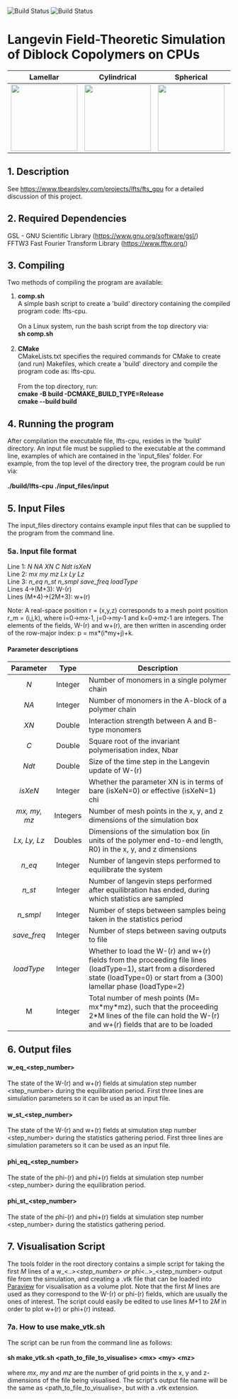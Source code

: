 ![Build Status](https://github.com/tmbeardsley/lfts_cpu/actions/workflows/build_and_test_serial.yml/badge.svg)
![Build Status](https://github.com/tmbeardsley/lfts_cpu/actions/workflows/build_and_test_openmp.yml/badge.svg)
# Langevin Field-Theoretic Simulation of Diblock Copolymers on CPUs

| Lamellar | Cylindrical | Spherical | Gyroid | Fddd |
| :---: | :---: | :---: | :---: | :---: |
| <img src="https://www.tbeardsley.com/imgs/projects/lfts/lfts_gpu/DBC_L.png" width="150px"> | <img src="https://www.tbeardsley.com/imgs/projects/lfts/lfts_gpu/DBC_C.png" width="150px"> | <img src="https://www.tbeardsley.com/imgs/projects/lfts/lfts_gpu/DBC_S.png" width="150px"> | <img src="https://www.tbeardsley.com/imgs/projects/lfts/lfts_gpu/DBC_G.png" width="150px"> | <img src="https://www.tbeardsley.com/imgs/projects/lfts/lfts_gpu/DBC_Fddd.png" width="150px"> |

## 1. Description
See https://www.tbeardsley.com/projects/lfts/fts_gpu for a detailed discussion of this project.<br>

## 2. Required Dependencies
GSL - GNU Scientific Library (https://www.gnu.org/software/gsl/)<br>
FFTW3 Fast Fourier Transform Library (https://www.fftw.org/)<br>

## 3. Compiling
Two methods of compiling the program are available:<br>
<ol>
  <li><b>comp.sh</b>
    <br>
    A simple bash script to create a 'build' directory containing the compiled program code: lfts-cpu.<br><br>
    On a Linux system, run the bash script from the top directory via:<br>
    <b>sh comp.sh</b>
    <br><br>
  </li>
  <li><b>CMake</b>
    <br>
    CMakeLists.txt specifies the required commands for CMake to create (and run) Makefiles, which create a 'build' directory and compile the program code as: lfts-cpu.<br><br>
    From the top directory, run: <br>
    <b>cmake -B build -DCMAKE_BUILD_TYPE=Release</b><br>
    <b>cmake --build build</b>
  </li>
</ol>


## 4. Running the program
After compilation the executable file, lfts-cpu, resides in the 'build' directory. An input file must be supplied to the executable at the command line, examples of which are contained in the 'input_files' folder. 
For example, from the top level of the directory tree, the program could be run via: <br><br>
<b>./build/lfts-cpu ./input_files/input</b>


## 5. Input Files
The input_files directory contains example input files that can be supplied to the program from the command line.

### 5a. Input file format
Line 1: <em>N NA XN C Ndt isXeN</em><br>
Line 2: <em>mx my mz Lx Ly Lz</em><br>
Line 3: <em>n_eq n_st n_smpl save_freq loadType</em><br>
Lines 4->(M+3): W-(r)<br>
Lines (M+4)->(2M+3): w+(r)<br>

Note: A real-space position r = (x,y,z) corresponds to a mesh point position r_m = (i,j,k), where i=0->mx-1, j=0->my-1 and k=0->mz-1 are integers. The elements of the fields, W-(r) and w+(r), are then written in ascending order of the row-major index: p = mx\*(i\*my+j)+k.

#### Parameter descriptions
| Parameter | Type | Description |
| :---: | :---: | --- |
| <em>N</em> | Integer | Number of monomers in a single polymer chain |
| <em>NA</em> | Integer | Number of monomers in the A-block of a polymer chain |
| <em>XN</em> | Double | Interaction strength between A and B-type monomers |
| <em>C</em> | Double | Square root of the invariant polymerisation index, Nbar |
| <em>Ndt</em> | Double | Size of the time step in the Langevin update of W-(r) |
| <em>isXeN</em> | Integer | Whether the parameter XN is in terms of bare (isXeN=0) or effective (isXeN=1) chi |
| <em>mx, my, mz</em> | Integers | Number of mesh points in the x, y, and z dimensions of the simulation box |
| <em>Lx, Ly, Lz</em> | Doubles | Dimensions of the simulation box (in units of the polymer end-to-end length, R0) in the x, y, and z dimensions |
| <em>n_eq</em> | Integer | Number of langevin steps performed to equilibrate the system |
| <em>n_st</em> | Integer | Number of langevin steps performed after equilibration has ended, during which statistics are sampled |
| <em>n_smpl</em> | Integer | Number of steps between samples being taken in the statistics period |
| <em>save_freq</em> | Integer | Number of steps between saving outputs to file |
| <em>loadType</em> | Integer | Whether to load the W-(r) and w+(r) fields from the proceeding file lines (loadType=1), start from a disordered state (loadType=0) or start from a (300) lamellar phase (loadType=2) |
| M | Integer | Total number of mesh points (M= mx\*my\*mz), such that the proceeding 2*M lines of the file can hold the W-(r) and w+(r) fields that are to be loaded |

## 6. Output files
#### w_eq_<step_number>
The state of the W-(r) and w+(r) fields at simulation step number <step_number> during the equilibration period. First three lines are simulation parameters so it can be used as an input file.<br>

#### w_st_<step_number>
The state of the W-(r) and w+(r) fields at simulation step number <step_number> during the statistics gathering period. First three lines are simulation parameters so it can be used as an input file.<br>

#### phi_eq_<step_number>
The state of the phi-(r) and phi+(r) fields at simulation step number <step_number> during the equilibration period.<br>

#### phi_st_<step_number>
The state of the phi-(r) and phi+(r) fields at simulation step number <step_number> during the statistics gathering period.<br>

## 7. Visualisation Script
The tools folder in the root directory contains a simple script for taking the first <em>M</em> lines of a w_<..>_<step_number> or phi_<..>_<step_number> output file from the simulation, and creating a .vtk file that can be loaded into <a href="https://www.paraview.org" target="_blank">Paraview</a> for visualisation as a volume plot. Note that the first <em>M</em> lines are used as they correspond to the W-(r) or phi-(r) fields, which are usually the ones of interest. The script could easily be edited to use lines <em>M</em>+1 to 2<em>M</em> in order to plot w+(r) or phi+(r) instead.

### 7a. How to use make_vtk.sh
The script can be run from the command line as follows:<br><br>
<b>sh make_vtk.sh \<path_to_file_to_visualise\> \<mx\> \<my\> \<mz\></b>
<br><br>
where <em>mx</em>, <em>my</em> and <em>mz</em> are the number of grid points in the x, y and z-dimensions of the file being visualised. 
The script's output file name will be the same as \<path_to_file_to_visualise\>, but with a .vtk extension.
